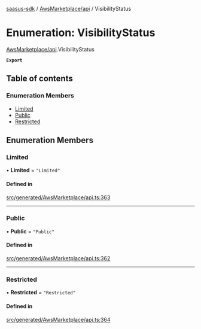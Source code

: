 [saasus-sdk](../README.md) / [AwsMarketplace/api](../modules/AwsMarketplace_api.md) / VisibilityStatus

# Enumeration: VisibilityStatus

[AwsMarketplace/api](../modules/AwsMarketplace_api.md).VisibilityStatus

**`Export`**

## Table of contents

### Enumeration Members

- [Limited](AwsMarketplace_api.VisibilityStatus.md#limited)
- [Public](AwsMarketplace_api.VisibilityStatus.md#public)
- [Restricted](AwsMarketplace_api.VisibilityStatus.md#restricted)

## Enumeration Members

### Limited

• **Limited** = ``"Limited"``

#### Defined in

[src/generated/AwsMarketplace/api.ts:363](https://github.com/saasus-platform/saasus-sdk-javascript/blob/c6c266c/src/generated/AwsMarketplace/api.ts#L363)

___

### Public

• **Public** = ``"Public"``

#### Defined in

[src/generated/AwsMarketplace/api.ts:362](https://github.com/saasus-platform/saasus-sdk-javascript/blob/c6c266c/src/generated/AwsMarketplace/api.ts#L362)

___

### Restricted

• **Restricted** = ``"Restricted"``

#### Defined in

[src/generated/AwsMarketplace/api.ts:364](https://github.com/saasus-platform/saasus-sdk-javascript/blob/c6c266c/src/generated/AwsMarketplace/api.ts#L364)
